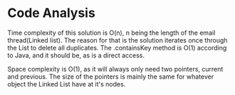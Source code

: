 # Code Analysis

Time complexity of this solution is O(n), n being the length of the email thread(Linked list). The reason for that is the solution iterates once through the List to delete all duplicates. The .containsKey method is O(1) according to Java, and it should be, as is a direct access.

Space complexity is O(1), as it will always only need two pointers, current and previous. The size of the pointers is mainly the same for whatever object the Linked List have at it's nodes.